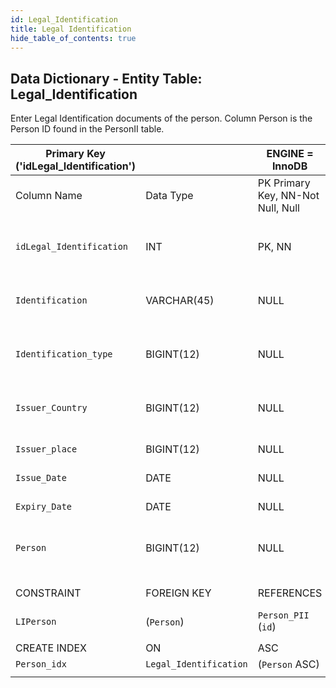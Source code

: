 ```yaml
---
id: Legal_Identification
title: Legal Identification
hide_table_of_contents: true
---
```


## Data Dictionary - Entity Table: Legal_Identification

Enter Legal Identification documents of the person. Column Person is the Person ID found in the PersonII table.


| Primary Key ('idLegal_Identification')||ENGINE = InnoDB|||
|---|---|---|---|---|
|Column Name|Data Type|PK Primary Key, NN-Not Null, Null|Example|Comments|
||
|`idLegal_Identification`|INT|PK, NN|1|PrimaryKey-ID, Not Null (auto creates)|
|`Identification`|VARCHAR(45)|NULL|national passport: AA 11 111|name of the id|
|`Identification_type`|BIGINT(12)|NULL|1|national passport, driver license|
|`Issuer_Country`|BIGINT(12)|NULL|12|country id from Country table|
|`Issuer_place`|BIGINT(12)|NULL|33|issuer place written on id|
|`Issue_Date`|DATE|NULL|10/10/99|issue date of id|
|`Expiry_Date`|DATE|NULL|12/12/22|expiration date on id|
|`Person`|BIGINT(12)|NULL|12|Person id related to the Person PII id|
||
|CONSTRAINT|FOREIGN KEY|REFERENCES|ON DELETE|ON UPDATE|
|`LIPerson`|(`Person`)|`Person_PII` (`id`)| NO ACTION|NO ACTION|
||
|CREATE INDEX|ON|ASC|VISABLE||
|`Person_idx`|`Legal_Identification`|(`Person` ASC) | VISIBLE||
||
